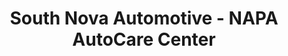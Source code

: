 ---
title: "South Nova Automotive - NAPA AutoCare Center"
url: /south-daytona/south-nova-automotive-napa-autocare-center/
shop: car repair
---